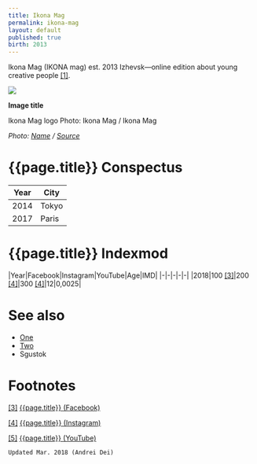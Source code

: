 ```yaml
---
title: Ikona Mag
permalink: ikona-mag
layout: default
published: true
birth: 2013
---
```


Ikona Mag (IKONA mag) est. 2013 Izhevsk—online edition about young creative people <span id="a1">[\[1\]](#f1)</span>.

![](/encyclopedia/images/image-name.jpg)

**Image title**

Ikona Mag logo
Photo: Ikona Mag / Ikona Mag

*Photo: [Name](index) / [Source](index)*

# {{page.title}} Conspectus

|Year|City|
|-|-|
|2014|Tokyo|
|2017|Paris|

# {{page.title}} Indexmod

|Year|Facebook|Instagram|YouTube|Age|IMD|
|-|-|-|-|-|
|2018|100 <span id="a3">[\[3\]](#f3)</span>|200 <span id="a4">[\[4\]](#f4)</span>|300 <span id="a4">[\[4\]](#f4)</span>|12|0,0025|


# See also

+ [One](index)
+ [Two](index)
+ Sgustok

# Footnotes

[[3]](#a3) <span id="f3"></span> [{{page.title}} (Facebook)](index)

[[4]](#a4) <span id="f4"></span> [{{page.title}} (Instagram)](index)

[[5]](#a5) <span id="f5"></span> [{{page.title}} (YouTube)](index)

`Updated Mar. 2018 (Andrei Dei)`
